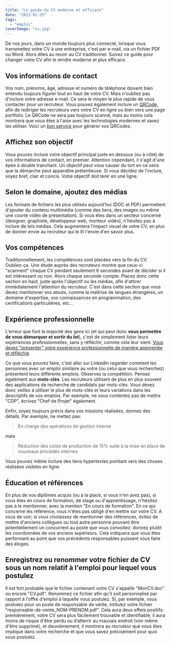 ```yaml
---
title: "Le guide du CV moderne et efficace"
date: "2013-01-25"
tags:
  - "emploi"
coverImage: "cv.jpg"
---
```


De nos jours, dans un monde toujours plus connecté, lorsque vous transmettez votre CV à une entreprise, c'est par e-mail, via un fichier PDF ou Word. Alors dites au revoir au CV traditionnel. Suivez ce guide pour changer votre CV afin le rendre moderne et plus efficace.

## Vos informations de contact

Vos nom, prénoms, âge, adresse et numéro de téléphone doivent bien entendu toujours figurer tout en haut de votre CV. Mais n'oubliez pas d'inclure votre adresse e-mail. Ce sera le moyen le plus rapide de vous contacter pour un recruteur. Vous pouvez également inclure un [QRCode](http://fr.wikipedia.org/wiki/Code_QR "Voir la définition de QRcode"), afin de rediriger les recruteurs vers votre CV en ligne ou bien vers une page portfolio. Le QRCode ne sera pas toujours scanné, mais au moins cela montrera que vous êtes à l'aise avec les technologies modernes et savez les utiliser. Voici un [bon service](http://www.unitag.fr/qrcode "Accéder au générateur de QRCode") pour générer vos QRCodes.

## Affichez son objectif

Vous pouvez inclure votre objectif principal juste en dessous (ou à côté) de vos informations de contact, en premier. Attention cependant, il s'agit d'une épée à double tranchant. Un objectif peut vous causer du tort en ce sens que la démarche peut apparaître prétentieuse. Si vous décidez de l'inclure, soyez bref, clair et concis. Votre objectif doit tenir en une ligne.

## Selon le domaine, ajoutez des médias

Les formats de fichiers les plus utilisés aujourd'hui (DOC et PDF) permettent d'ajouter du contenu multimédia (comme des liens, des images ou même une courte vidéo de présentation). Si vous êtes dans un secteur concerné (designer, graphiste, développeur web, monteur vidéo), n'hésitez pas à inclure de tels médias. Cela augmentera l'impact visuel de votre CV, en plus de donner envie au recruteur qui le lit l'envie d'en savoir plus.

## Vos compétences

Traditionnellement, les compétences sont placées vers la fin du CV. Oubliez-ça. Une étude auprès des recruteurs montre que ceux-ci "scannent" chaque CV pendant seulement 6 secondes avant de décider si il est intéressant ou non. Alors chaque seconde compte. Placez donc cette section en haut, juste après l'objectif ou les médias, afin d'attirer immédiatement l'attention du recruteur. C'est dans cette section que vous devez mentionner vos atouts, comme la maîtrise de langues étrangères, un domaine d'expertise, vos connaissances en programmation, des certifications particulières, etc...

## Expérience professionnelle

L'erreur que font la majorité des gens ici (et qui peut donc **vous permettre de vous démarquer et sortir du lot**), c'est de simplement lister leurs expériences professionnelles, sans y réfléchir, comme cela leur vient. [Vous devez "présenter" votre expérience professionnelle de manière appropriée et réfléchie](http://www.nocoma.fr/recherche-d-emploi-comment-obtenir-plus-dentretiens-et-de-pistes-avec-votre-cv/#experience-professionnelle).

Ce que vous pouvez faire, c'est aller sur LinkedIn regarder comment les personnes avec un emploi similaire au votre (ou celui que vous recherchez) présentent leurs différents emplois. Observez la compétition. Pensez également aux **mots-clés**. Les recruteurs utilisent de plus en plus souvent des applications de recherche de candidats par mots-clés. Vous devez donc veillez à utiliser le plus de mots-clés et leurs variations dans les descriptifs de vos emplois. Par exemple, ne vous contentez pas de mettre "CDP", écrivez "Chef de Projet" également.

Enfin, soyez toujours précis dans vos missions réalisées, donnez des détails. Par exemple, ne mettez pas:

> En charge des opérations de gestion interne

mais

> Réduction des coûts de production de 15% suite à la mise en place de nouveaux procédés internes

Vous pouvez même inclure des liens hypertextes pointant vers des choses réalisées visibles en ligne.

## Éducation et références

En plus de vos diplômes acquis (ou à la place, si vous n'en avez pas), si vous êtes en cours de formation, de stage ou d'apprentissage, n'hésitez pas à le mentionner, avec la mention "En cours de formation". En ce qui concerne les référence, vous n'êtes pas obligé d'en mettre sur votre CV. A vous de voir; si vous choisissez de mentionner des références, évitez de mettre d'anciens collègues ou tout autre personne pouvant être potentiellement un concurrent au poste que vous convoitez: donnez plutôt les coordonnées de vos anciens supérieurs. Cela indiquera que vous êtes performant au point que vos précédents responsables puissent vous faire des éloges.

## Enregistrez ou renommer votre fichier de CV sous un nom relatif à l'emploi pour lequel vous postulez

Il est fort probable que le fichier contenant votre CV s'appelle "MonCV.doc" ou encore "CV.pdf". Renommez ce fichier afin qu'il soit personnalisé par rapport à l'offre d'emploi à laquelle vous postulez. Si, par exemple, vous postulez pour un poste de responsable de vente, intitulez votre fichier "responsable-de-vente\_NOM-PRENOM.pdf". Cela aura deux effets positifs: premièrement, votre CV sera plus facilement trouvable et identifiable; il aura moins de risque d'être perdu ou d’atterrir au mauvais endroit (voir même d'être supprimé), et deuxièmement, il montrera au recruteur que vous êtes impliqué dans votre recherche et que vous savez précisément pour quoi vous postulez.
